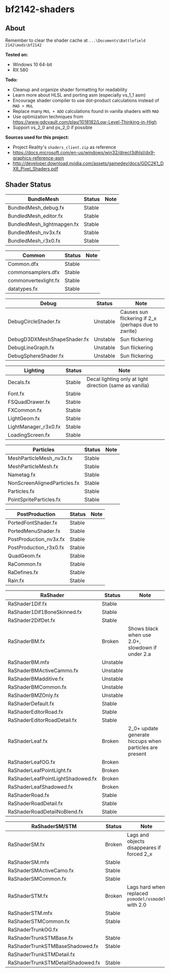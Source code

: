 # bf2142-shaders

## About

Remember to clear the shader cache at `...\Documents\Battlefield 2142\mods\bf2142`

**Tested on:**
- Windows 10 64-bit
- RX 580

**Todo:**
- Cleanup and organize shader formatting for readability
- Learn more about HLSL and porting asm (especially vs_1_1 asm)
- Encourage shader compiler to use dot-product calculations instead of `MAD + MUL`
- Replace many `MUL + ADD` calculations found in vanilla shaders with `MAD`
- Use optimization techniques from https://www.gdcvault.com/play/1018182/Low-Level-Thinking-in-High
- Support vs_2_0 and ps_2_0 if possible

**Sources used for this project:**
- Project Reality's `shaders_client.zip` as reference
- https://docs.microsoft.com/en-us/windows/win32/direct3dhlsl/dx9-graphics-reference-asm
- http://developer.download.nvidia.com/assets/gamedev/docs/GDC2K1_DX8_Pixel_Shaders.pdf

## Shader Status

BundleMesh                 | Status | Note
-------------------------- | ------ | ----
BundledMesh_debug.fx       | Stable
BundledMesh_editor.fx      | Stable
BundledMesh_lightmapgen.fx | Stable
BundledMesh_nv3x.fx        | Stable
BundledMesh_r3x0.fx        | Stable

Common               | Status | Note
-------------------- | ------ | ----
Common.dfx           | Stable
commonsamplers.dfx   | Stable
commonvertexlight.fx | Stable
datatypes.fx         | Stable

Debug                       | Status   | Note
--------------------------- | -------- | ----
DebugCircleShader.fx        | Unstable | Causes sun flickering if 2_x (perhaps due to zwrite)
DebugD3DXMeshShapeShader.fx | Unstable | Sun flickering
DebugLineGraph.fx           | Unstable | Sun flickering
DebugSphereShader.fx        | Unstable | Sun flickering

Lighting             | Status | Note
-------------------- | ------ | ----
Decals.fx            | Stable | Decal lighting only at light direction (same as vanilla)
Font.fx              | Stable
FSQuadDrawer.fx      | Stable
FXCommon.fx          | Stable
LightGeom.fx         | Stable
LightManager_r3x0.fx | Stable
LoadingScreen.fx     | Stable

Particles                    | Status | Note
---------------------------- | ------ | --------
MeshParticleMesh_nv3x.fx     | Stable
MeshParticleMesh.fx          | Stable
Nametag.fx                   | Stable
NonScreenAlignedParticles.fx | Stable
Particles.fx                 | Stable
PointSpriteParticles.fx      | Stable

PostProduction         | Status | Note
---------------------- | ------ | ----
PortedFontShader.fx    | Stable
PortedMenuShader.fx    | Stable
PostProduction_nv3x.fx | Stable
PostProduction_r3x0.fx | Stable
QuadGeom.fx            | Stable
RaCommon.fx            | Stable
RaDefines.fx           | Stable
Rain.fx                | Stable

RaShader                          | Status   | Note
--------------------------------- | -------- | ----
RaShader1Dif.fx                   | Stable
RaShader1Dif1BoneSkinned.fx       | Stable
RaShader2DifDet.fx                | Stable
RaShaderBM.fx                     | Broken   | Shows black when use 2.0+, slowdown if under 2.a
RaShaderBM.mfx                    | Unstable
RaShaderBMActiveCammo.fx          | Unstable
RaShaderBMadditive.fx             | Unstable
RaShaderBMCommon.fx               | Unstable
RaShaderBMZOnly.fx                | Unstable
RaShaderDefault.fx                | Stable
RaShaderEditorRoad.fx             | Stable
RaShaderEditorRoadDetail.fx       | Stable
RaShaderLeaf.fx                   | Broken   | 2_0+ update generate hiccups when particles are present
RaShaderLeafOG.fx                 | Broken
RaShaderLeafPointLight.fx         | Broken
RaShaderLeafPointLightShadowed.fx | Broken
RaShaderLeafShadowed.fx           | Broken
RaShaderRoad.fx                   | Stable
RaShaderRoadDetail.fx             | Stable
RaShaderRoadDetailNoBlend.fx      | Stable

RaShaderSM/STM                    | Status | Note
--------------------------------- | ------ | ----
RaShaderSM.fx                     | Broken | Lags and objects disappeares if forced 2_x
RaShaderSM.mfx                    | Stable
RaShaderSMActiveCamo.fx           | Stable
RaShaderSMCommon.fx               | Stable
RaShaderSTM.fx                    | Broken | Lags hard when replaced `psmodel/vsmodel` with 2.0
RaShaderSTM.mfx                   | Stable
RaShaderSTMCommon.fx              | Stable
RaShaderTrunkOG.fx                |
RaShaderTrunkSTMBase.fx           | Stable
RaShaderTrunkSTMBaseShadowed.fx   | Stable
RaShaderTrunkSTMDetail.fx         |
RaShaderTrunkSTMDetailShadowed.fx | Stable
